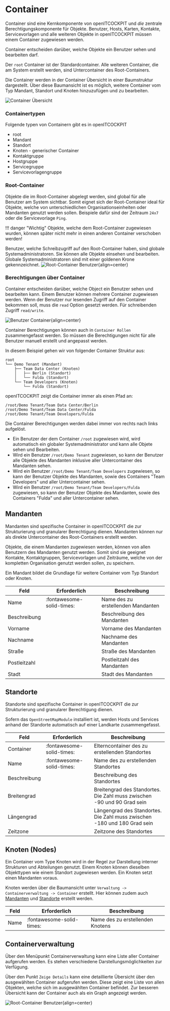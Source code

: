 # Container

Container sind eine Kernkomponente von openITCOCKPIT und _die_ zentrale Berechtigungskomponente für Objekte. Benutzer,
Hosts, Karten, Kontakte, Servicevorlagen und alle weiteren Objekte in openITCOCKPIT müssen einem Container zugewiesen
werden.

Container entscheiden darüber, welche Objekte ein Benutzer sehen und bearbeiten darf.

Der `root` Container ist der Standardcontainer. Alle weiteren Container, die am System erstellt werden, sind
Untercontainer des Root-Containers.

Die Container werden in der Container Übersicht in einer Baumstruktur dargestellt. Über diese Baumansicht ist es
möglich, weitere Container vom Typ Mandant, Standort und Knoten hinzuzufügen und zu bearbeiten.

![Container Übersicht](/images/configuration/containers-overview-tree.png)

### Containertypen

Folgende typen von Containern gibt es in openITCOCKPIT

- root
- Mandant
- Standort
- Knoten - generischer Container
- Kontaktgruppe
- Hostgruppe
- Servicegruppe
- Servicevorlagengruppe

### Root-Container

Objekte die im Root-Container abgelegt werden, sind global für alle Benutzer am System sichtbar. Somit eignet sich der
Root-Container ideal für Objekte, welche von unterschiedlichen Organisationseinheiten oder Mandanten genutzt werden
sollen. Beispiele dafür sind der Zeitraum `24x7` oder die Servicevorlage `Ping`.

!!! danger "Wichtig"
    Objekte, welche dem Root-Container zugewiesen wurden, können später nicht mehr in einen anderen Container verschoben
    werden!

Benutzer, welche Schreibzugriff auf den Root-Container haben, sind globale Systemadministratoren. Sie können alle
Objekte einsehen und bearbeiten. Globale Systemadministratoren sind mit einer goldenen Krone gekennzeichnet.
![Root-Container Benutzer](/images/configuration/root-container-user.png){align=center}

### Berechtigungen über Container

Container entscheiden darüber, welche Object ein Benutzer sehen und bearbeiten kann. Einem Benutzer können mehrere Container zugewiesen werden.
Wenn der Benutzer nur lesenden Zugriff auf den Container bekommen soll, muss die `read` Option gesetzt werden.
Für schreibenden Zugriff `read/write`.

![Benutzer Container](/images/configuration/user-containers.png){align=center}

Container Berechtigungen können auch in `Container Rollen` zusammengefasst werden. So müssen die Berechtigungen nicht für alle Benutzer manuell erstellt und angepasst werden.

In diesem Beispiel gehen wir von folgender Container Struktur aus:
```
root
└── Demo Tenant (Mandant)
    ├── Team Data Center (Knoten)
    │   ├── Berlin (Standort)
    │   └── Fulda (Standort)
    └── Team Developers (Knoten)
        └── Fulda (Standort)
```

openITCOCKPIT zeigt die Container immer als einen Pfad an:
```
/root/Demo Tenant/Team Data Center/Berlin
/root/Demo Tenant/Team Data Center/Fulda
/root/Demo Tenant/Team Developers/Fulda
```

Die Container Berechtigungen werden dabei immer von rechts nach links aufgelöst.

- Ein Benutzer der dem Container `/root` zugewiesen wird, wird automatisch ein globaler Systemadministrator und kann alle Objete sehen und Bearbeiten.
- Wird ein Benutzer `/root/Demo Tenant` zugewiesen, so kann der Benutzer alle Objekte des Mandanten inklusive aller Untercontainer des Mandanten sehen. 
- Wird ein Benutzer `/root/Demo Tenant/Team Developers` zugewiesen, so kann der Benutzer Objekte des Mandanten, sowie des Containers "Team Developers" und aller Untercontainer sehen. 
- Wird ein Benutzer `/root/Demo Tenant/Team Developers/Fulda` zugewiesen, so kann der Benutzer Objekte des Mandanten, sowie des Containers "Fulda" und aller Untercontainer sehen.


## Mandanten

Mandanten sind spezifische Container in openITCOCKPIT die zur Strukturierung und granularer Berechtigung dienen.
Mandanten können nur als direkte Untercontainer des Root-Containers erstellt werden.

Objekte, die einem Mandanten zugewiesen werden, können von allen Benutzern des Mandanten genutzt werden. Somit sind sie
geeignet Kontakte, Kontaktgruppen, Servicevorlagen und Zeiträume, welche von der kompletten Organisation genutzt werden
sollen, zu speichern.

Ein Mandant bildet die Grundlage für weitere Container vom Typ Standort oder Knoten.

| Feld | Erforderlich | Beschreibung |
|---|---|---|
| Name | :fontawesome-solid-times: | Name des zu erstellenden Mandanten |
| Beschreibung |  | Beschreibung des Mandanten |
| Vorname |  | Vorname des Mandanten |
| Nachname |  | Nachname des Mandanten |
| Straße |  | Straße des Mandanten |
| Postleitzahl |  | Postleitzahl des Mandanten |
| Stadt |  | Stadt des Mandanten |



## Standorte

Standorte sind spezifische Container in openITCOCKPIT die zur Strukturierung und granularer Berechtigung dienen.

Sofern das `OpenStreetMapModule` installiert ist, werden Hosts und Services anhand der Standorte automatisch auf einer
Landkarte zusammengefasst.


| Feld | Erforderlich | Beschreibung |
|---|---|---|
| Container | :fontawesome-solid-times: | Elterncontainer des zu erstellenden Standortes |
| Name | :fontawesome-solid-times: | Name des zu erstellenden Standortes |
| Beschreibung |  | Beschreibung des Standortes |
| Breitengrad |  | Breitengrad des Standortes. Die Zahl muss zwischen -90 und 90 Grad sein |
| Längengrad |  | Längengrad des Standortes. Die Zahl muss zwischen -180 und 180 Grad sein|
| Zeitzone |  | Zeitzone des Standortes |

## Knoten (Nodes)

Ein Container vom Type Knoten wird in der Regel zur Darstellung interner Strukturen und Abteilungen genutzt. Einem
Knoten können dieselben Objekttypen wie einem Standort zugewiesen werden. Ein Knoten setzt einen Mandanten voraus.

Knoten werden über die Baumansicht unter `Verwaltung -> Containerverwaltung -> Container` erstellt. Hier können zudem 
auch [Mandanten](#mandanten) und [Standorte](#standorte) erstellt werden.

| Feld | Erforderlich | Beschreibung |
|---|---|---|
| Name | :fontawesome-solid-times: | Name des zu erstellenden Knotens |


## Containerverwaltung

Über den Menüpunkt Containerverwaltung kann eine Liste aller Container aufgerufen werden. Es stehen verschiedene
Darstellungsmöglichkeiten zur Verfügung.

Über den Punkt `Zeige Details` kann eine detaillierte Übersicht über den ausgewählten Container aufgerufen werden. Diese
zeigt eine Liste von allen Objekten, welche sich im ausgewählten Container befindet. Zur besseren Übersicht kann der
Container auch als ein Graph angezeigt werden.

![Root-Container Benutzer](/images/configuration/container-graph.png){align=center}

